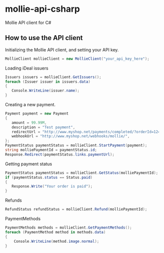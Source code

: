 mollie-api-csharp
=================

Mollie API client for C#

## How to use the API client ##

Initializing the Mollie API client, and setting your API key.

```c#
MollieClient mollieClient = new MollieClient("your_api_key_here");
```

Loading iDeal issuers

```c#
Issuers issuers = mollieClient.GetIssuers();
foreach (Issuer issuer in issuers.data)
{
   Console.WriteLine(issuer.name);
}
```

Creating a new payment.

```c#
Payment payment = new Payment 
{ 
   amount = 99.99M, 
   description = "Test payment", 
   redirectUrl = "http://www.myshop.net/payments/completed/?orderId=1245",
   webhookUrl = "http://www.myshop.net/webhooks/mollie/",
};
PaymentStatus paymentStatus = mollieClient.StartPayment(payment);
string molliePaymentId = paymentStatus.id;
Response.Redirect(paymentStatus.links.paymentUrl);
```

Getting payment status

```c#
PaymentStatus paymentStatus = mollieClient.GetStatus(molliePaymentId);
if (paymentStatus.status == Status.paid)
{
   Response.Write("Your order is paid");
}
```

Refunds

```c#
RefundStatus refundStatus = mollieClient.Refund(molliePaymentId);
```

PaymentMethods

```c#
PaymentMethods methods = mollieClient.GetPaymentMethods();
foreach (PaymentMethod method in methods.data)
{
	Console.WriteLine(method.image.normal);
}
```
